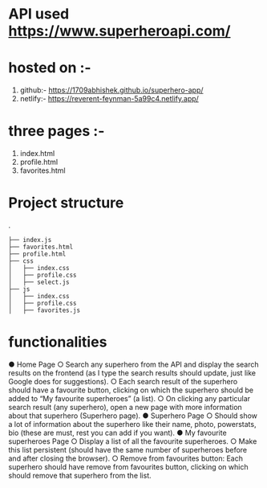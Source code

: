 # API used https://www.superheroapi.com/

# hosted on :-

1. github:- https://1709abhishek.github.io/superhero-app/
2. netlify:- https://reverent-feynman-5a99c4.netlify.app/

# three pages :- 
1. index.html
2. profile.html
3. favorites.html

# Project structure
.

    ├── index.js
    ├── favorites.html
    ├── profile.html
    ├── css
    │   ├── index.css
    │   ├── profile.css
    │   ├── select.js
    ├── js
    │   ├── index.css
    │   ├── profile.css
    │   ├── favorites.js

# functionalities 

● Home Page
    ○ Search any superhero from the API and display the search results on the
    frontend (as I type the search results should update, just like Google does for
    suggestions).
    ○ Each search result of the superhero should have a favourite button, clicking on
    which the superhero should be added to “My favourite superheroes” (a list).
    ○ On clicking any particular search result (any superhero), open a new page with
    more information about that superhero (Superhero page).
● Superhero Page
    ○ Should show a lot of information about the superhero like their name, photo,
    powerstats, bio (these are must, rest you can add if you want).
● My favourite superheroes Page
    ○ Display a list of all the favourite superheroes.
    ○ Make this list persistent (should have the same number of superheroes before
    and after closing the browser).
    ○ Remove from favourites button: Each superhero should have remove from
    favourites button, clicking on which should remove that superhero from the list.

